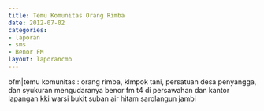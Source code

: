 ```yaml
---
title: Temu Komunitas Orang Rimba
date: 2012-07-02
categories:
- laporan
- sms
- Benor FM
layout: laporancmb
---
```


bfm\|temu komunitas : orang rimba, klmpok tani, persatuan desa penyangga, dan syukuran mengudaranya benor fm t4 di persawahan dan kantor lapangan kki warsi bukit suban air hitam sarolangun jambi
